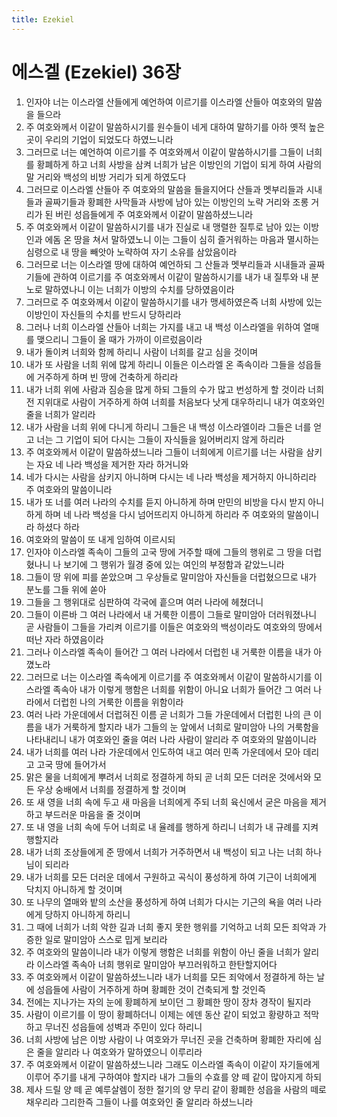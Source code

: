 ```yaml
---
title: Ezekiel
---
```


# 에스겔 (Ezekiel) 36장
1. 인자야 너는 이스라엘 산들에게 예언하여 이르기를 이스라엘 산들아 여호와의 말씀을 들으라
1. 주 여호와께서 이같이 말씀하시기를 원수들이 네게 대하여 말하기를 아하 옛적 높은 곳이 우리의 기업이 되었도다 하였느니라
1. 그러므로 너는 예언하여 이르기를 주 여호와께서 이같이 말씀하시기를 그들이 너희를 황폐하게 하고 너희 사방을 삼켜 너희가 남은 이방인의 기업이 되게 하여 사람의 말 거리와 백성의 비방 거리가 되게 하였도다
1. 그러므로 이스라엘 산들아 주 여호와의 말씀을 들을지어다 산들과 멧부리들과 시내들과 골짜기들과 황폐한 사막들과 사방에 남아 있는 이방인의 노략 거리와 조롱 거리가 된 버린 성읍들에게 주 여호와께서 이같이 말씀하셨느니라
1. 주 여호와께서 이같이 말씀하시기를 내가 진실로 내 맹렬한 질투로 남아 있는 이방인과 에돔 온 땅을 쳐서 말하였노니 이는 그들이 심히 즐거워하는 마음과 멸시하는 심령으로 내 땅을 빼앗아 노략하여 자기 소유를 삼았음이라
1. 그러므로 너는 이스라엘 땅에 대하여 예언하되 그 산들과 멧부리들과 시내들과 골짜기들에 관하여 이르기를 주 여호와께서 이같이 말씀하시기를 내가 내 질투와 내 분노로 말하였나니 이는 너희가 이방의 수치를 당하였음이라
1. 그러므로 주 여호와께서 이같이 말씀하시기를 내가 맹세하였은즉 너희 사방에 있는 이방인이 자신들의 수치를 반드시 당하리라
1. 그러나 너희 이스라엘 산들아 너희는 가지를 내고 내 백성 이스라엘을 위하여 열매를 맺으리니 그들이 올 때가 가까이 이르렀음이라
1. 내가 돌이켜 너희와 함께 하리니 사람이 너희를 갈고 심을 것이며
1. 내가 또 사람을 너희 위에 많게 하리니 이들은 이스라엘 온 족속이라 그들을 성읍들에 거주하게 하며 빈 땅에 건축하게 하리라
1. 내가 너희 위에 사람과 짐승을 많게 하되 그들의 수가 많고 번성하게 할 것이라 너희 전 지위대로 사람이 거주하게 하여 너희를 처음보다 낫게 대우하리니 내가 여호와인 줄을 너희가 알리라
1. 내가 사람을 너희 위에 다니게 하리니 그들은 내 백성 이스라엘이라 그들은 너를 얻고 너는 그 기업이 되어 다시는 그들이 자식들을 잃어버리지 않게 하리라
1. 주 여호와께서 이같이 말씀하셨느니라 그들이 너희에게 이르기를 너는 사람을 삼키는 자요 네 나라 백성을 제거한 자라 하거니와
1. 네가 다시는 사람을 삼키지 아니하며 다시는 네 나라 백성을 제거하지 아니하리라 주 여호와의 말씀이니라
1. 내가 또 너를 여러 나라의 수치를 듣지 아니하게 하며 만민의 비방을 다시 받지 아니하게 하며 네 나라 백성을 다시 넘어뜨리지 아니하게 하리라 주 여호와의 말씀이니라 하셨다 하라
1. 여호와의 말씀이 또 내게 임하여 이르시되
1. 인자야 이스라엘 족속이 그들의 고국 땅에 거주할 때에 그들의 행위로 그 땅을 더럽혔나니 나 보기에 그 행위가 월경 중에 있는 여인의 부정함과 같았느니라
1. 그들이 땅 위에 피를 쏟았으며 그 우상들로 말미암아 자신들을 더럽혔으므로 내가 분노를 그들 위에 쏟아
1. 그들을 그 행위대로 심판하여 각국에 흩으며 여러 나라에 헤쳤더니
1. 그들이 이른바 그 여러 나라에서 내 거룩한 이름이 그들로 말미암아 더러워졌나니 곧 사람들이 그들을 가리켜 이르기를 이들은 여호와의 백성이라도 여호와의 땅에서 떠난 자라 하였음이라
1. 그러나 이스라엘 족속이 들어간 그 여러 나라에서 더럽힌 내 거룩한 이름을 내가 아꼈노라
1. 그러므로 너는 이스라엘 족속에게 이르기를 주 여호와께서 이같이 말씀하시기를 이스라엘 족속아 내가 이렇게 행함은 너희를 위함이 아니요 너희가 들어간 그 여러 나라에서 더럽힌 나의 거룩한 이름을 위함이라
1. 여러 나라 가운데에서 더럽혀진 이름 곧 너희가 그들 가운데에서 더럽힌 나의 큰 이름을 내가 거룩하게 할지라 내가 그들의 눈 앞에서 너희로 말미암아 나의 거룩함을 나타내리니 내가 여호와인 줄을 여러 나라 사람이 알리라 주 여호와의 말씀이니라
1. 내가 너희를 여러 나라 가운데에서 인도하여 내고 여러 민족 가운데에서 모아 데리고 고국 땅에 들어가서
1. 맑은 물을 너희에게 뿌려서 너희로 정결하게 하되 곧 너희 모든 더러운 것에서와 모든 우상 숭배에서 너희를 정결하게 할 것이며
1. 또 새 영을 너희 속에 두고 새 마음을 너희에게 주되 너희 육신에서 굳은 마음을 제거하고 부드러운 마음을 줄 것이며
1. 또 내 영을 너희 속에 두어 너희로 내 율례를 행하게 하리니 너희가 내 규례를 지켜 행할지라
1. 내가 너희 조상들에게 준 땅에서 너희가 거주하면서 내 백성이 되고 나는 너희 하나님이 되리라
1. 내가 너희를 모든 더러운 데에서 구원하고 곡식이 풍성하게 하여 기근이 너희에게 닥치지 아니하게 할 것이며
1. 또 나무의 열매와 밭의 소산을 풍성하게 하여 너희가 다시는 기근의 욕을 여러 나라에게 당하지 아니하게 하리니
1. 그 때에 너희가 너희 악한 길과 너희 좋지 못한 행위를 기억하고 너희 모든 죄악과 가증한 일로 말미암아 스스로 밉게 보리라
1. 주 여호와의 말씀이니라 내가 이렇게 행함은 너희를 위함이 아닌 줄을 너희가 알리라 이스라엘 족속아 너희 행위로 말미암아 부끄러워하고 한탄할지어다
1. 주 여호와께서 이같이 말씀하셨느니라 내가 너희를 모든 죄악에서 정결하게 하는 날에 성읍들에 사람이 거주하게 하며 황폐한 것이 건축되게 할 것인즉
1. 전에는 지나가는 자의 눈에 황폐하게 보이던 그 황폐한 땅이 장차 경작이 될지라
1. 사람이 이르기를 이 땅이 황폐하더니 이제는 에덴 동산 같이 되었고 황량하고 적막하고 무너진 성읍들에 성벽과 주민이 있다 하리니
1. 너희 사방에 남은 이방 사람이 나 여호와가 무너진 곳을 건축하며 황폐한 자리에 심은 줄을 알리라 나 여호와가 말하였으니 이루리라
1. 주 여호와께서 이같이 말씀하셨느니라 그래도 이스라엘 족속이 이같이 자기들에게 이루어 주기를 내게 구하여야 할지라 내가 그들의 수효를 양 떼 같이 많아지게 하되
1. 제사 드릴 양 떼 곧 예루살렘이 정한 절기의 양 무리 같이 황폐한 성읍을 사람의 떼로 채우리라 그리한즉 그들이 나를 여호와인 줄 알리라 하셨느니라